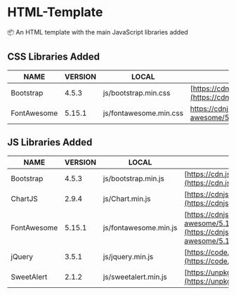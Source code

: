 # HTML-Template
📦 An HTML template with the main JavaScript libraries added

## CSS Libraries Added
| NAME | VERSION | LOCAL | URL |
| --- | --- | --- | --- |
| Bootstrap | 4.5.3 | js/bootstrap.min.css | [https://cdn.jsdelivr.net/npm/bootstrap@4.5.3/dist/css/bootstrap.min.css](https://cdn.jsdelivr.net/npm/bootstrap@4.5.3/dist/css/bootstrap.min.css) |
| FontAwesome | 5.15.1 | js/fontawesome.min.css | https://cdnjs.cloudflare.com/ajax/libs/font-awesome/5.15.1/css/fontawesome.min.css |

## JS Libraries Added
| NAME | VERSION | LOCAL | URL |
| --- | --- | --- | --- |
| Bootstrap | 4.5.3 | js/bootstrap.min.js | [https://cdn.jsdelivr.net/npm/bootstrap@4.5.3/dist/js/bootstrap.min.js](https://cdn.jsdelivr.net/npm/bootstrap@4.5.3/dist/js/bootstrap.min.js) |
| ChartJS | 2.9.4 | js/Chart.min.js | [https://cdnjs.cloudflare.com/ajax/libs/Chart.js/2.9.4/Chart.min.js](https://cdnjs.cloudflare.com/ajax/libs/Chart.js/2.9.4/Chart.min.js) |
| FontAwesome | 5.15.1 | js/fontawesome.min.js | [https://cdnjs.cloudflare.com/ajax/libs/font-awesome/5.15.1/js/fontawesome.min.js](https://cdnjs.cloudflare.com/ajax/libs/font-awesome/5.15.1/js/fontawesome.min.js) |
| jQuery | 3.5.1 | js/jquery.min.js | [https://code.jquery.com/jquery-3.5.1.min.js](https://code.jquery.com/jquery-3.5.1.min.js) |
| SweetAlert | 2.1.2 | js/sweetalert.min.js | [https://unpkg.com/sweetalert@2.1.2/dist/sweetalert.min.js](https://unpkg.com/sweetalert@2.1.2/dist/sweetalert.min.js) |